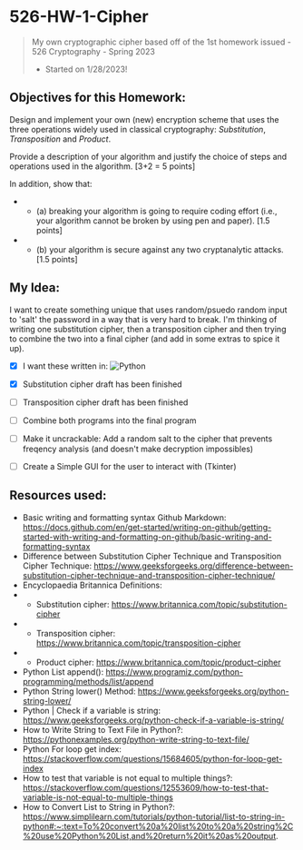 # 526-HW-1-Cipher
> My own cryptographic cipher based off of the 1st homework issued - 526 Cryptography - Spring 2023 
> - Started on 1/28/2023!

## Objectives for this Homework:
Design and implement your own (new) encryption scheme that uses the three operations widely used in classical cryptography: *Substitution*, *Transposition* and *Product*. 

Provide a description of your algorithm and justify the choice of steps and operations used in the algorithm. 
[3+2 = 5 points]

In addition, show that:
- * (a) breaking your algorithm is going to require coding effort (i.e., your algorithm cannot be broken by using pen and paper). [1.5 points]

- * (b) your algorithm is secure against any two cryptanalytic attacks. [1.5 points]


## My Idea:
I want to create something unique that uses random/psuedo random input to 'salt' the password in a way that is very hard to break. I'm thinking of writing one substitution cipher, then a transposition cipher and then trying to combine the two into a final cipher (and add in some extras to spice it up).
- [x] I want these written in: ![Python](https://img.shields.io/badge/Python-14354C?style=for-the-badge&logo=python&logoColor=white)
- [x] Substitution cipher draft has been finished
- [ ] Transposition cipher draft has been finished
- [ ] Combine both programs into the final program
- [ ] Make it uncrackable: Add a random salt to the cipher that prevents freqency analysis (and doesn't make decryption impossibles)
- [ ] Create a Simple GUI for the user to interact with (Tkinter)


## Resources used:
- Basic writing and formatting syntax Github Markdown: https://docs.github.com/en/get-started/writing-on-github/getting-started-with-writing-and-formatting-on-github/basic-writing-and-formatting-syntax
- Difference between Substitution Cipher Technique and Transposition Cipher Technique: https://www.geeksforgeeks.org/difference-between-substitution-cipher-technique-and-transposition-cipher-technique/
- Encyclopaedia Britannica Definitions: 
- * Substitution cipher: https://www.britannica.com/topic/substitution-cipher
- * Transposition cipher: https://www.britannica.com/topic/transposition-cipher
- * Product cipher: https://www.britannica.com/topic/product-cipher
- Python List append(): https://www.programiz.com/python-programming/methods/list/append
- Python String lower() Method: https://www.geeksforgeeks.org/python-string-lower/
- Python | Check if a variable is string: https://www.geeksforgeeks.org/python-check-if-a-variable-is-string/
- How to Write String to Text File in Python?: https://pythonexamples.org/python-write-string-to-text-file/
- Python For loop get index: https://stackoverflow.com/questions/15684605/python-for-loop-get-index
- How to test that variable is not equal to multiple things?: https://stackoverflow.com/questions/12553609/how-to-test-that-variable-is-not-equal-to-multiple-things
- How to Convert List to String in Python?: https://www.simplilearn.com/tutorials/python-tutorial/list-to-string-in-python#:~:text=To%20convert%20a%20list%20to%20a%20string%2C%20use%20Python%20List,and%20return%20it%20as%20output.
